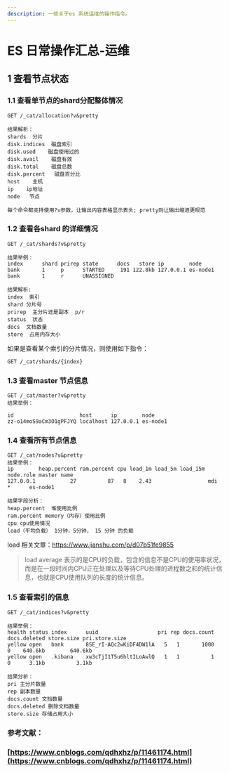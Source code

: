 ```yaml
---
description: 一些关于es 系统运维的操作指令。
---
```


# ES 日常操作汇总-运维

## 1 查看节点状态

### 1.1 查看单节点的shard分配整体情况 

```text
GET /_cat/allocation?v&pretty   

结果解析：
shards  分片
disk.indices  磁盘索引
disk.used    磁盘使用过的
disk.avail    磁盘有效
disk.total    磁盘总数
disk.percent   磁盘百分比
host    主机
ip    ip地址
node   节点

每个命令都支持使用?v参数，让输出内容表格显示表头; pretty则让输出缩进更规范
```

### 1.2 查看各shard 的详细情况

```text
GET /_cat/shards?v&pretty

结果举例：
index      shard prirep state      docs   store ip        node
bank       1     p      STARTED     191 122.8kb 127.0.0.1 es-node1
bank       1     r      UNASSIGNED                        

结果解析:
index  索引
shard 分片号
prirep  主分片还是副本  p/r 
status  状态
docs  文档数量
store  占用内存大小
```

如果是查看某个索引的分片情况，则使用如下指令：

```text
GET /_cat/shards/{index}
```



### 1.3 查看master 节点信息

```text
GET /_cat/master?v&pretty
结果举例：

id                     host      ip        node
zz-o14moS9aCm3O1gPFJYQ localhost 127.0.0.1 es-node1
```

### 1.4 查看所有节点信息

```text
GET /_cat/nodes?v&pretty 
结果举例：
ip        heap.percent ram.percent cpu load_1m load_5m load_15m node.role master name
127.0.0.1           27          87   8    2.43                  mdi       *      es-node1

结果字段分析：
heap.percent  堆使用比例
ram.percent memory（内存）使用比例
cpu cpu使用情况
load（平均负载） 1分钟，5分钟， 15 分钟 的负载

```

load 相关文章：https://www.jianshu.com/p/d07b51fe9855  


> load average 表示的是CPU的负载，包含的信息不是CPU的使用率状况，而是在一段时间内CPU正在处理以及等待CPU处理的进程数之和的统计信息，也就是CPU使用队列的长度的统计信息。

### 1.5 查看索引的信息

```text
GET /_cat/indices?v&pretty

结果举例：
health status index      uuid                   pri rep docs.count docs.deleted store.size pri.store.size
yellow open   bank       8SE_rI-AQc2wKiDF4DW1lA   5   1       1000            0    640.6kb        640.6kb
yellow open   .kibana    xw3cTjI1T5u6hltILoAwlQ   1   1          1            0      3.1kb          3.1kb

结果分析：
pri 主分片数量
rep 副本数量
docs.count 文档数量
docs.deleted 删除文档数量
store.size 存储占用大小
```

### 

### 

### 

### 参考文献：

### [https://www.cnblogs.com/qdhxhz/p/11461174.html](https://www.cnblogs.com/qdhxhz/p/11461174.html)  

